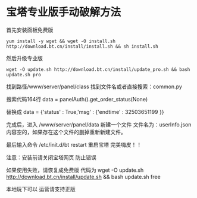 # 宝塔专业版手动破解方法

首先安装面板免费版
```
yum install -y wget && wget -O install.sh http://download.bt.cn/install/install.sh && sh install.sh
```

然后升级专业版
```
wget -O update.sh http://download.bt.cn/install/update_pro.sh && bash update.sh pro
```

找到路径/www/server/panel/class 找到文件名或者直接搜索：common.py

搜索代码164行
data = panelAuth().get_order_status(None)

替换成
data = {'status' : True,'msg' : {'endtime' : 32503651199 }}

完成后，进入 /www/server/panel/data 新建一个文件 文件名为：userInfo.json 内容空的，如果存在这个文件的删掉重新新建文件。

最后输入命令 /etc/init.d/bt restart 重启宝塔 完美嗨皮！！

注意：安装前请关闭宝塔网页  防止错误

如果使用失败，请恢复成免费版 代码为
wget -O update.sh http://download.bt.cn/install/update.sh && bash update.sh free

本地玩下可以 运营请支持正版
